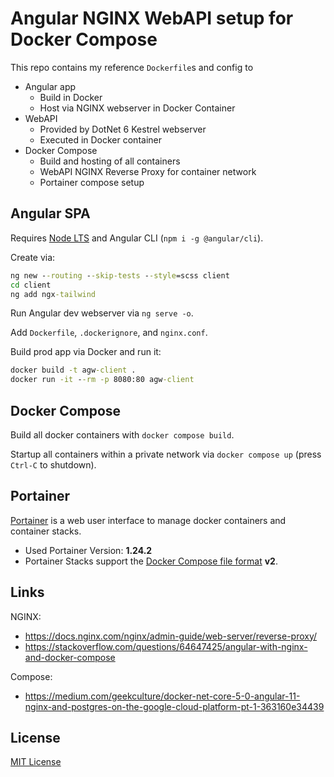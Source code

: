 # Angular NGINX WebAPI setup for Docker Compose

This repo contains my reference `Dockerfile`s and config to

* Angular app
  * Build in Docker
  * Host via NGINX webserver in Docker Container
* WebAPI
  * Provided by DotNet 6 Kestrel webserver
  * Executed in Docker container
* Docker Compose
  * Build and hosting of all containers
  * WebAPI NGINX Reverse Proxy for container network
  * Portainer compose setup

## Angular SPA

Requires [Node LTS](https://nodejs.org/en/) and Angular CLI (`npm i -g @angular/cli`).

Create via:

```cmd
ng new --routing --skip-tests --style=scss client
cd client
ng add ngx-tailwind
```

Run Angular dev webserver via `ng serve -o`.

Add `Dockerfile`, `.dockerignore`, and `nginx.conf`.

Build prod app via Docker and run it:

```cmd
docker build -t agw-client .
docker run -it --rm -p 8080:80 agw-client
```

## Docker Compose

Build all docker containers with `docker compose build`.

Startup all containers within a private network via `docker compose up` (press `Ctrl-C` to shutdown).

## Portainer

[Portainer](https://www.portainer.io/) is a web user interface to manage docker containers and container stacks.

* Used Portainer Version: **1.24.2**
* Portainer Stacks support the [Docker Compose file format](https://docs.docker.com/compose/compose-file/) **v2**.

## Links

NGINX:

* <https://docs.nginx.com/nginx/admin-guide/web-server/reverse-proxy/>
* <https://stackoverflow.com/questions/64647425/angular-with-nginx-and-docker-compose>

Compose:

* <https://medium.com/geekculture/docker-net-core-5-0-angular-11-nginx-and-postgres-on-the-google-cloud-platform-pt-1-363160e34439>

## License

[MIT License](LICENSE)
